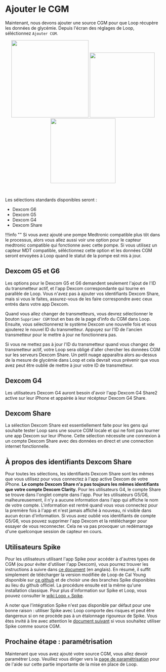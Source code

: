 # Ajouter le CGM



Maintenant, nous devons ajouter une source CGM pour que Loop récupère les données de glycémie. Depuis l'écran des réglages de Loop, séléctionnez `Ajouter CGM`.

<p align="center">
<img src="../img/add-cgm.jpg" width="250">
<img src="../img/menu-cgm.PNG" width="210">
<img src="../img/dexcom-config.png" width="210">
</p></br>

Les sélections standards disponibles seront :

* Dexcom G6
* Dexcom G5
* Dexcom G4
* Dexcom Share

!!!info ""
    Si vous avez ajouté une pompe Medtronic compatible plus tôt dans le processus, alors vous allez aussi voir une option pour le capteur medtronic compatible qui fonctionne avec cette pompe. Si vous utilisez un capteur MDT compatible, séléctionnez cette option et les données CGM seront envoyées à Loop quand le statut de la pompe est mis à jour.

## Dexcom G5 et G6

Les options pour le Dexcom G5 et G6 demandent seulement l'ajout de l'ID du transmetteur actif, et l'app Dexcom correspondante qui tourne en parallèle de Loop. Vous n'avez pas à ajouter vos identifiants Dexcom Share, mais si vous le faites, assurez-vous de les faire correspondre avec ceux entrés dans votre app Dexcom.

Quand vous allez changer de transmetteurs, vous devrez sélectionner le bouton `Supprimer CGM` tout en bas de la page d'info du CGM dans Loop. Ensuite, vous sélectionnerez le système Dexcom une nouvelle fois et vous ajouterez le nouvel ID du transmetteur. Appuyez sur l'ID de l'ancien transmetteur pour le mettre à jour ne fonctionnera pas.

Si vous ne mettez pas à jour l'ID du transmetteur quand vous changez de transmetteur actif, votre Loop sera obligé d'aller chercher les données CGM sur les serveurs Dexcom Share. Un petit nuage apparaîtra alors au-dessus de la mesure de glycémie dans Loop et cela devrait vous prévenir que vous avez peut être oublié de mettre à jour votre ID de transmetteur.

## Dexcom G4
Les utilisateurs Dexcom G4 auront besoin d'avoir l'app Dexcom G4 Share2 active sur leur iPhone et appairée à leur récépteur Dexcom G4 Share.

## Dexcom Share

La sélection Dexcom Share est essentiellement faite pour les gens qui souhaite tester Loop sans une source CGM locale et qui ne font pas tourner une app Dexcom sur leur iPhone. Cette sélection nécessite une connexion à un compte Dexcom Share avec des données en direct et une connection internet fonctionnelle.

## À propos des identifiants Dexcom Share

Pour toutes les sélections, les identifiants Dexcom Share sont les mêmes que vous utilisez pour vous connectez à l'app active Dexcom de votre iPhone. **Le compte Dexcom Share n'a pas toujours les mêmes identifiants que votre compte Dexcom Clarity.** Pour les utilisateurs G4, le compte Share se trouve dans l'onglet compte dans l'app. Pour les utilisateurs G5/G6, malheureusement, il n'y a aucune information dans l'app qui affiche le nom de votre compte. L'information est rentré quand vous vous connectez pour la première fois à l'app et n'est jamais affiché à nouveau, ni visible dans aucun écran d'information. Si vous avez oublié vos identifiants de compte G5/G6, vous pouvez supprimer l'app Dexcom et la retélécharger pour essayer de vous reconnecter. Cela ne va pas provoquer un redémarrage d'une quelconque session de capteur en cours.

## Utilisateurs Spike

Pour les utilisateurs utilisant l'app Spike pour accéder à d'autres types de CGM (ou pour éviter d'utiliser l'app Dexcom), vous pourrez trouver les instructions à suivre dans [ce document](https://docs.google.com/document/d/1S0cxQiFra4RNIFt7R1WtLMpBT64vKRgAunT4Qc5g23I/edit) (en anglais). En résumé, il suffit simplement de télécharger la version modifiée de Loop de Cal Young disponible sur [ce github](https://github.com/cyoung1024/Loop) et de choisir une des branches Spike disponibles au lieu du github officiel. La procédure ensuite est la même qu'une installation classique. Pour plus d'information sur Spike et Loop, vous pouvez consulter le [wiki Loop + Spike](https://cyoung1024.github.io/spike-guide/).

A noter que l'intégration Spike n'est pas disponible par défaut pour une bonne raison : utiliser Spike avec Loop comporte des risques et peut être dangereux si on ne procède pas à un étalonnage rigoureux de Spike. Vous êtes invité à lire avec attention le [document suivant](https://docs.google.com/document/d/1gy_ayh5WrtePUQs3YaLFOch3iLL6jI7yEIb_e8jyLS8/edit) si vous souhaitez utiliser Spike comme source CGM.

## Prochaine étape : paramétrisation

Maintenant que vous avez ajouté votre source CGM, vous allez devoir paramétrer Loop. Veuillez vous diriger vers la [page de paramétrisation](https://loopkit.github.io/loopdocs/operation/loop-settings/configurations/) pour de l'aide sur cette partie importante de la mise en place de Loop.
